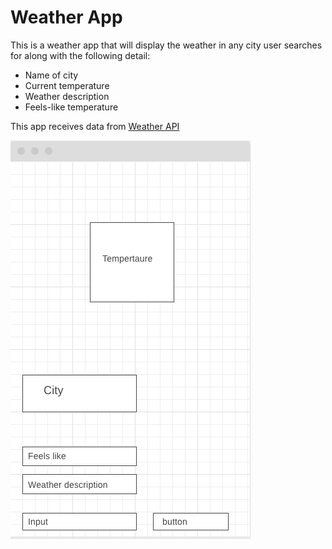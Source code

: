 # Weather App

This is a weather app that will display the weather in any city user searches for along with the following detail: 

* Name of city
* Current temperature 
* Weather description
* Feels-like temperature

This app receives data from [Weather API](https://openweathermap.org/api)

![wireframe](img/wireframe.png)